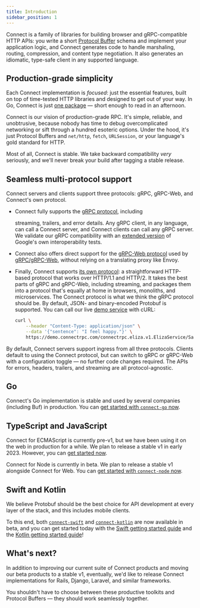 ```yaml
---
title: Introduction
sidebar_position: 1
---
```


Connect is a family of libraries for building browser and gRPC-compatible HTTP
APIs: you write a short [Protocol Buffer][protobuf] schema and implement your
application logic, and Connect generates code to handle marshaling, routing,
compression, and content type negotiation. It also generates an idiomatic,
type-safe client in any supported language.

## Production-grade simplicity

Each Connect implementation is _focused_: just the essential features,
built on top of time-tested HTTP libraries and designed to get out of your way.
In Go, Connect is just [one package][connect-go] &mdash; short enough to read
in an afternoon.

Connect is our vision of production-grade RPC. It's simple, reliable, and
unobtrusive, because nobody has time to debug overcomplicated networking or
sift through a hundred esoteric options. Under the hood, it's just Protocol
Buffers and `net/http`, `fetch`, `URLSession`, or your language's gold standard
for HTTP.

Most of all, Connect is stable. We take backward compatibility _very_
seriously, and we'll never break your build after tagging a stable release.

## Seamless multi-protocol support

Connect servers and clients support three protocols: gRPC, gRPC-Web, and
Connect's own protocol.

<!-- vale off -->

- Connect fully supports the [gRPC protocol][grpc-protocol], including
  <!-- vale on -->
  streaming, trailers, and error details. Any gRPC client, in any language, can
  call a Connect server, and Connect clients can call any gRPC server. We
  validate our gRPC compatibility with an [extended version][connect-conformance]
  of Google's own interoperability tests.
- Connect also offers direct support for the [gRPC-Web
  protocol][grpcweb-protocol] used by [gRPC/gRPC-Web][grpcweb], without relying
  on a translating proxy like Envoy.
- Finally, Connect supports [its own protocol][connect-protocol]: a
  straightforward HTTP-based protocol that works over HTTP/1.1 and HTTP/2. It
  takes the best parts of gRPC and gRPC-Web, including streaming,
  and packages them into a protocol that's equally at home in browsers, monoliths, and
  microservices. The Connect protocol is what we think the gRPC protocol should
  be. By default, JSON- and binary-encoded Protobuf is supported. You can
  call our live [demo service][demo] with cURL:

  ```bash
  curl \
      --header "Content-Type: application/json" \
      --data '{"sentence": "I feel happy."}' \
      https://demo.connectrpc.com/connectrpc.eliza.v1.ElizaService/Say
  ```

By default, Connect servers support ingress from all three protocols. Clients
default to using the Connect protocol, but can switch to gRPC or gRPC-Web with
a configuration toggle &mdash; no further code changes required. The APIs for
errors, headers, trailers, and streaming are all protocol-agnostic.

## Go

Connect's Go implementation is stable and used by several companies (including
Buf) in production. You can [get started with `connect-go`
now][go-getting-started].

## TypeScript and JavaScript

Connect for ECMAScript is currently pre-v1, but we have been using it on the web
in production for a while. We plan to release a stable v1 in early 2023. However,
you can [get started now][web-getting-started].

Connect for Node is currently in beta. We plan to release a stable v1
alongside Connect for Web. You can [get started with `connect-node` now][node-getting-started].

## Swift and Kotlin

We believe Protobuf should be the best choice for API development
at every layer of the stack, and this includes mobile clients.

To this end, both [`connect-swift`][connect-swift] and [`connect-kotlin`][connect-kotlin] are now available in beta,
and you can get started today with the [Swift getting started guide][swift-getting-started] and
the [Kotlin getting started guide][kotlin-getting-started]!

## What's next?

In addition to improving our current suite of Connect products and moving
our beta products to a stable v1, eventually, we'd like to release Connect
implementations for Rails, Django, Laravel, and similar frameworks.

You shouldn't have to choose between these productive toolkits and
Protocol Buffers &mdash; they should work seamlessly together.

[connect-conformance]: https://github.com/connectrpc/conformance
[connect-go]: https://github.com/connectrpc/connect-go
[connect-kotlin]: https://github.com/bufbuild/connect-kotlin
[connect-swift]: https://github.com/bufbuild/connect-swift
[swift-launch-blog-post]: https://buf.build/blog/announcing-connect-swift
[connect-protocol]: /docs/protocol
[demo]: https://github.com/bufbuild/examples-go
[go-getting-started]: /docs/go/getting-started
[kotlin-getting-started]: /docs/kotlin/getting-started
[swift-getting-started]: /docs/swift/getting-started
[web-getting-started]: /docs/web/getting-started
[node-getting-started]: /docs/node/getting-started
[grpcweb]: https://github.com/grpc/grpc-web
[grpcweb-protocol]: https://github.com/grpc/grpc/blob/master/doc/PROTOCOL-WEB.md
[grpc-protocol]: https://github.com/grpc/grpc/blob/master/doc/PROTOCOL-HTTP2.md
[launch-blog-post]: https://buf.build/blog/connect-a-better-grpc
[web-launch-blog-post]: https://buf.build/blog/connect-web-protobuf-grpc-in-the-browser
[node-launch-blog-post]: https://buf.build/blog/connect-node-preview
[protobuf]: https://developers.google.com/protocol-buffers
